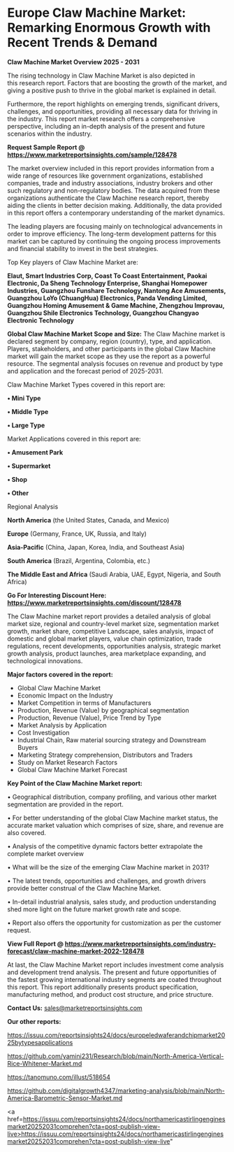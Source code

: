# Europe Claw Machine Market: Remarking Enormous Growth with Recent Trends & Demand

<Strong> Claw Machine Market Overview 2025 - 2031</strong>

The rising technology in Claw Machine Market is also depicted in this research report. Factors that are boosting the growth of the market, and giving a positive push to thrive in the global market is explained in detail.

Furthermore, the report highlights on emerging trends, significant drivers, challenges, and opportunities, providing all necessary data for thriving in the industry. This report market research offers a comprehensive perspective, including an in-depth analysis of the present and future scenarios within the industry.

<strong>Request Sample Report @ <a href=https://www.marketreportsinsights.com/sample/128478>https://www.marketreportsinsights.com/sample/128478</a></strong>

The market overview included in this report provides information from a wide range of resources like government organizations, established companies, trade and industry associations, industry brokers and other such regulatory and non-regulatory bodies. The data acquired from these organizations authenticate the Claw Machine research report, thereby aiding the clients in better decision making. Additionally, the data provided in this report offers a contemporary understanding of the market dynamics.

The leading players are focusing mainly on technological advancements in order to improve efficiency. The long-term development patterns for this market can be captured by continuing the ongoing process improvements and financial stability to invest in the best strategies.

Top Key players of Claw Machine Market are:

<strong>Elaut, Smart Industries Corp, Coast To Coast Entertainment, Paokai Electronic, Da Sheng Technology Enterprise, Shanghai Homepower Industries, Guangzhou Funshare Technology, Nantong Ace Amusements, Guangzhou LoYo (ChuangHua) Electronics, Panda Vending Limited, Guangzhou Homing Amusement & Game Machine, Zhengzhou Improvau, Guangzhou Shile Electronics Technology, Guangzhou Changyao Electronic Technology</strong>

<strong><b>Global Claw Machine Market Scope and Size:</b></strong>
The Claw Machine market is declared segment by company, region (country), type, and application. Players, stakeholders, and other participants in the global Claw Machine market will gain the market scope as they use the report as a powerful resource. The segmental analysis focuses on revenue and product by type and application and the forecast period of 2025-2031.

Claw Machine Market Types covered in this report are:

<strong>• Mini Type

• Middle Type

• Large Type</strong>

Market Applications covered in this report are:

<strong>• Amusement Park

• Supermarket

• Shop

• Other</strong> 

Regional Analysis

<strong>North America</strong> (the United States, Canada, and Mexico)

<strong>Europe</strong> (Germany, France, UK, Russia, and Italy)

<strong>Asia-Pacific</strong> (China, Japan, Korea, India, and Southeast Asia)

<strong>South America</strong> (Brazil, Argentina, Colombia, etc.)

<strong>The Middle East and Africa</strong> (Saudi Arabia, UAE, Egypt, Nigeria, and South Africa)

<strong>Go For Interesting Discount Here: <a href=https://www.marketreportsinsights.com/discount/128478>https://www.marketreportsinsights.com/discount/128478</a></strong>

The Claw Machine market report provides a detailed analysis of global market size, regional and country-level market size, segmentation market growth, market share, competitive Landscape, sales analysis, impact of domestic and global market players, value chain optimization, trade regulations, recent developments, opportunities analysis, strategic market growth analysis, product launches, area marketplace expanding, and technological innovations.

<strong><b>Major factors covered in the report:</b></strong>
<ul>
  <li>Global Claw Machine Market </li>
  <li>Economic Impact on the Industry</li>
  <li>Market Competition in terms of Manufacturers</li>
  <li>Production, Revenue (Value) by geographical segmentation</li>
  <li>Production, Revenue (Value), Price Trend by Type</li>
  <li>Market Analysis by Application</li>
  <li>Cost Investigation</li>
  <li>Industrial Chain, Raw material sourcing strategy and Downstream Buyers</li>
  <li>Marketing Strategy comprehension, Distributors and Traders</li>
  <li>Study on Market Research Factors</li>
  <li>Global Claw Machine Market Forecast</li>
</ul>

<strong><b>Key Point of the Claw Machine Market report:</b></strong>

• Geographical distribution, company profiling, and various other market segmentation are provided in the report.

• For better understanding of the global Claw Machine market status, the accurate market valuation which comprises of size, share, and revenue are also covered.

• Analysis of the competitive dynamic factors better extrapolate the complete market overview

• What will be the size of the emerging Claw Machine market in 2031?

• The latest trends, opportunities and challenges, and growth drivers provide better construal of the Claw Machine Market.

• In-detail industrial analysis, sales study, and production understanding shed more light on the future market growth rate and scope.

• Report also offers the opportunity for customization as per the customer request.

<strong><b>View Full Report @ <a href=https://www.marketreportsinsights.com/industry-forecast/claw-machine-market-2022-128478>https://www.marketreportsinsights.com/industry-forecast/claw-machine-market-2022-128478</a></b></strong>


At last, the Claw Machine Market report includes investment come analysis and development trend analysis. The present and future opportunities of the fastest growing international industry segments are coated throughout this report. This report additionally presents product specification, manufacturing method, and product cost structure, and price structure.

<strong>Contact Us:</strong>
sales@marketreportsinsights.com

<strong>Our other reports:</strong>

<a href=https://issuu.com/reportsinsights24/docs/europeledwaferandchipmarket2025bytypesapplications>https://issuu.com/reportsinsights24/docs/europeledwaferandchipmarket2025bytypesapplications</a>

<a href=https://github.com/yamini231/Research/blob/main/North-America-Vertical-Rice-Whitener-Market.md>https://github.com/yamini231/Research/blob/main/North-America-Vertical-Rice-Whitener-Market.md</a>

<a href=https://tanomuno.com/illust/518654>https://tanomuno.com/illust/518654</a>

<a href=https://github.com/digitalgrowth4347/marketing-analysis/blob/main/North-America-Barometric-Sensor-Market.md>https://github.com/digitalgrowth4347/marketing-analysis/blob/main/North-America-Barometric-Sensor-Market.md</a>

<a href=https://issuu.com/reportsinsights24/docs/northamericastirlingenginesmarket20252031comprehen?cta=post-publish-view-live>https://issuu.com/reportsinsights24/docs/northamericastirlingenginesmarket20252031comprehen?cta=post-publish-view-live</a>"
